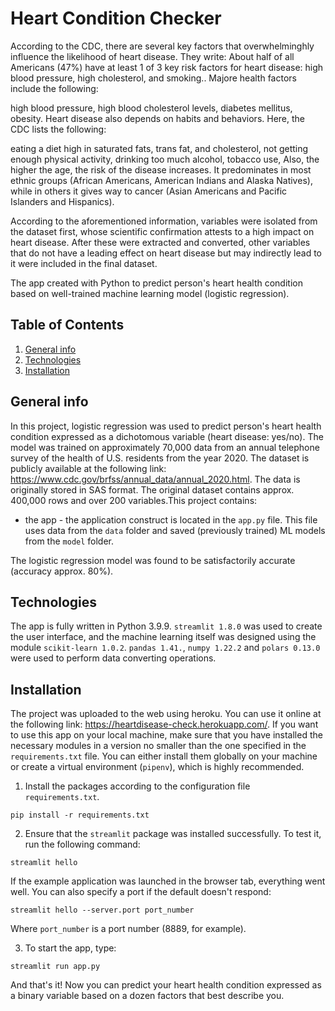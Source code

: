 # Heart Condition Checker
According to the CDC, there are several key factors that overwhelminghly influence the likelihood of heart disease. They write: About half of all Americans (47%) have at least 1 of 3 key risk factors for heart disease: high blood pressure, high cholesterol, and smoking.. Majore health factors include the following:

high blood pressure,
high blood cholesterol levels,
diabetes mellitus,
obesity.
Heart disease also depends on habits and behaviors. Here, the CDC lists the following:

eating a diet high in saturated fats, trans fat, and cholesterol,
not getting enough physical activity,
drinking too much alcohol,
tobacco use,
Also, the higher the age, the risk of the disease increases. It predominates in most ethnic groups (African Americans, American Indians and Alaska Natives), while in others it gives way to cancer (Asian Americans and Pacific Islanders and Hispanics).

According to the aforementioned information, variables were isolated from the dataset first, whose scientific confirmation attests to a high impact on heart disease. After these were extracted and converted, other variables that do not have a leading effect on heart disease but may indirectly lead to it were included in the final dataset.

The app created with Python to predict person's heart health condition based on well-trained machine learning model (logistic regression).



## Table of Contents
1. [General info](#general-info)
2. [Technologies](#technologies)
3. [Installation](#installation)


## General info
In this project, logistic regression was used to predict person's heart health condition expressed as a dichotomous variable (heart disease: yes/no). The model was trained on approximately 70,000 data from an annual telephone survey of the health of U.S. residents from the year 2020. The dataset is publicly available at the following link: https://www.cdc.gov/brfss/annual_data/annual_2020.html. The data is originally stored in SAS format. The original dataset contains approx. 400,000 rows and over 200 variables.This project contains:
* the app - the application construct is located in the `app.py` file. This file uses data from the `data` folder and saved (previously trained) ML models from the `model` folder.

The logistic regression model was found to be satisfactorily accurate (accuracy approx. 80%).

## Technologies
The app is fully written in Python 3.9.9. `streamlit 1.8.0` was used to create the user interface, and the machine learning itself was designed using the module `scikit-learn 1.0.2`. `pandas 1.41.`, `numpy 1.22.2` and `polars 0.13.0` were used to perform data converting operations.

## Installation
The project was uploaded to the web using heroku. You can use it online at the following link: https://heartdisease-check.herokuapp.com/. If you want to use this app on your local machine, make sure that you have installed the necessary modules in a version no smaller than the one specified in the `requirements.txt` file. You can either install them globally on your machine or create a virtual environment (`pipenv`), which is highly recommended.
1.  Install the packages according to the configuration file `requirements.txt`.
```
pip install -r requirements.txt
```

2.  Ensure that the `streamlit` package was installed successfully. To test it, run the following command:
```
streamlit hello
```
If the example application was launched in the browser tab, everything went well. You can also specify a port if the default doesn't respond:
```
streamlit hello --server.port port_number
```
Where `port_number` is a port number (8889, for example).

3.  To start the app, type:
```
streamlit run app.py
```

And that's it! Now you can predict your heart health condition expressed as a binary variable based on a dozen factors that best describe you.
